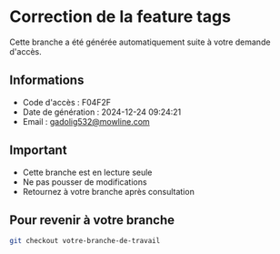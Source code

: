 # Correction de la feature tags

Cette branche a été générée automatiquement suite à votre demande d'accès.

## Informations
- Code d'accès : F04F2F
- Date de génération : 2024-12-24 09:24:21
- Email : gadolig532@mowline.com

## Important
- Cette branche est en lecture seule
- Ne pas pousser de modifications
- Retournez à votre branche après consultation

## Pour revenir à votre branche
```bash
git checkout votre-branche-de-travail
```
